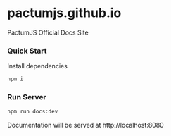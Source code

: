# pactumjs.github.io

PactumJS Official Docs Site

### Quick Start

Install dependencies

```sh
npm i
```

### Run Server

```sh
npm run docs:dev
```

Documentation will be served at http://localhost:8080